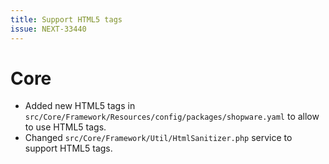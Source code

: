 ```yaml
---
title: Support HTML5 tags
issue: NEXT-33440
---
```

# Core
* Added new HTML5 tags in `src/Core/Framework/Resources/config/packages/shopware.yaml` to allow to use HTML5 tags.
* Changed `src/Core/Framework/Util/HtmlSanitizer.php` service to support HTML5 tags.
